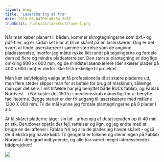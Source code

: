 ```yaml
---
layout: blog
title: 'Laserskæring af træ'
date: 2018-06-04T00:46:54.386Z
thumbnail: /uploads/lasercut/laser1.png
---
```


Når man køber planer til  båden, kommer skrogtegningerne som dxf.- og pdf-filer, og er sådan set klar at blive skåret på en laserskærer. Dog er det svært at finde laserskærere i samme størrelse som de angivne pladestørrelse, hvorfor jeg måtte rykke lidt rundt på tegningerne og fordele dem på flere og mindre pladestørrelser. Den største plantegning er dog lige omkring 900 xx 600 mm, og de mindste laserskærere (der skærer plader på 400 x 600 mm) er derfor ikke tilstrækkelige til projektet. 

Man kan selvfølgelig vælge at få professionelle til at skære pladerne ud, men flere steder slipper man for at betale for brug af maskinen, sålænge man gør det selv. I mit tilfælde har jeg benyttet både RUCs fablab, og Fablab Nordvest - i NV koster det 150 kr i medlemsskab månedligt for at benytte faciliteterne. Begge steder er der fri adgang til laserskærere med målene 1200 X 800 mm. Til de mål kunne jeg fordele plantegningerne på 8 plader i alt.

At få skåret pladerne tager sin tid - afhængig af detaljegraden op til 40 min pr stk. Derudover opstår der fejl, rettelser og lign. og jeg endte med at bruge en del aftener i Fablab NV og alle de plader jeg havde skåret - også de 4 ekstra jeg havde købt. Til gengæld er folkene og stemningen på Fablab Norvest i den grad indbydende, og alle har været meget interesserede i bådprojektet!

![](/uploads/lasercut/laser1.png)

<div class="dual-image-container">
  <img src="/uploads/lasercut/laser2.png" alt="" class="dual-image-container__img" />
  <img src="/uploads/lasercut/laser3.png" alt="" class="dual-image-container__img" />
  <img src="/uploads/lasercut/laser4.png" alt="" class="dual-image-container__img" />
  <img src="/uploads/lasercut/laser5.png" alt="" class="dual-image-container__img" />
  <img src="/uploads/lasercut/laser6.png" alt="" class="dual-image-container__img" />
  <img src="/uploads/lasercut/laser7.png" alt="" class="dual-image-container__img" />
  <img src="/uploads/lasercut/laser8.png" alt="" class="dual-image-container__img" />
  <img src="/uploads/lasercut/laser9.png" alt="" class="dual-image-container__img" />
</div>
